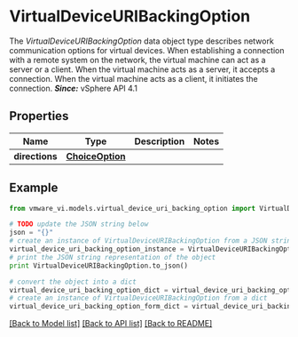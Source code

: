 # VirtualDeviceURIBackingOption

The *VirtualDeviceURIBackingOption* data object type describes network communication options for virtual devices.  When establishing a connection with a remote system on the network, the virtual machine can act as a server or a client. When the virtual machine acts as a server, it accepts a connection. When the virtual machine acts as a client, it initiates the connection.  ***Since:*** vSphere API 4.1 

## Properties
Name | Type | Description | Notes
------------ | ------------- | ------------- | -------------
**directions** | [**ChoiceOption**](ChoiceOption.md) |  | 

## Example

```python
from vmware_vi.models.virtual_device_uri_backing_option import VirtualDeviceURIBackingOption

# TODO update the JSON string below
json = "{}"
# create an instance of VirtualDeviceURIBackingOption from a JSON string
virtual_device_uri_backing_option_instance = VirtualDeviceURIBackingOption.from_json(json)
# print the JSON string representation of the object
print VirtualDeviceURIBackingOption.to_json()

# convert the object into a dict
virtual_device_uri_backing_option_dict = virtual_device_uri_backing_option_instance.to_dict()
# create an instance of VirtualDeviceURIBackingOption from a dict
virtual_device_uri_backing_option_form_dict = virtual_device_uri_backing_option.from_dict(virtual_device_uri_backing_option_dict)
```
[[Back to Model list]](../README.md#documentation-for-models) [[Back to API list]](../README.md#documentation-for-api-endpoints) [[Back to README]](../README.md)


